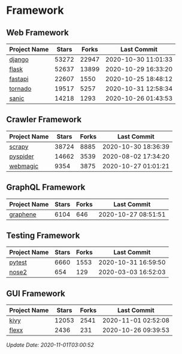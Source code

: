 # Framework

## Web Framework
| Project Name | Stars | Forks | Last Commit |
| ------------ | ----- | ----- | ----------- |
| [django](https://github.com/django/django) | 53272 | 22947 | 2020-10-30 11:01:33 |
| [flask](https://github.com/pallets/flask) | 52637 | 13899 | 2020-10-29 16:33:20 |
| [fastapi](https://github.com/tiangolo/fastapi) | 22607 | 1550 | 2020-10-25 18:48:12 |
| [tornado](https://github.com/tornadoweb/tornado) | 19517 | 5257 | 2020-10-31 12:58:34 |
| [sanic](https://github.com/huge-success/sanic) | 14218 | 1293 | 2020-10-26 01:43:53 |

## Crawler Framework
| Project Name | Stars | Forks | Last Commit |
| ------------ | ----- | ----- | ----------- |
| [scrapy](https://github.com/scrapy/scrapy) | 38724 | 8885 | 2020-10-30 18:36:39 |
| [pyspider](https://github.com/binux/pyspider) | 14662 | 3539 | 2020-08-02 17:34:20 |
| [webmagic](https://github.com/code4craft/webmagic) | 9354 | 3875 | 2020-10-27 01:01:21 |

## GraphQL Framework
| Project Name | Stars | Forks | Last Commit |
| ------------ | ----- | ----- | ----------- |
| [graphene](https://github.com/graphql-python/graphene) | 6104 | 646 | 2020-10-27 08:51:51 |

## Testing Framework
| Project Name | Stars | Forks | Last Commit |
| ------------ | ----- | ----- | ----------- |
| [pytest](https://github.com/pytest-dev/pytest) | 6660 | 1553 | 2020-10-31 16:59:50 |
| [nose2](https://github.com/nose-devs/nose2) | 654 | 129 | 2020-03-03 16:52:03 |

## GUI Framework
| Project Name | Stars | Forks | Last Commit |
| ------------ | ----- | ----- | ----------- |
| [kivy](https://github.com/kivy/kivy) | 12053 | 2541 | 2020-11-01 02:52:08 |
| [flexx](https://github.com/flexxui/flexx) | 2436 | 231 | 2020-10-26 09:39:53 |

*Update Date: 2020-11-01T03:00:52*
